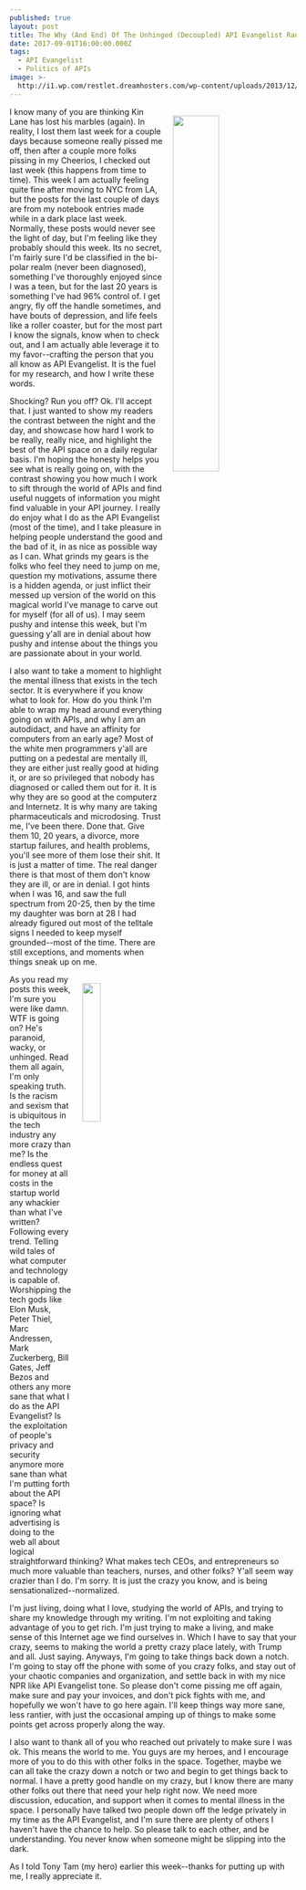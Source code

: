 ```yaml
---
published: true
layout: post
title: The Why (And End) Of The Unhinged (Decoupled) API Evangelist Rant Week
date: 2017-09-01T16:00:00.000Z
tags:
  - API Evangelist
  - Politics of APIs
image: >-
  http://i1.wp.com/restlet.dreamhosters.com/wp-content/uploads/2013/12/kinlane.png
---
```

<p><img src="http://i1.wp.com/restlet.dreamhosters.com/wp-content/uploads/2013/12/kinlane.png" align="right" width="40%" style="padding: 15px" /></p>I know many of you are thinking Kin Lane has lost his marbles (again). In reality, I lost them last week for a couple days because someone really pissed me off, then after a couple more folks pissing in my Cheerios, I checked out last week (this happens from time to time). This week I am actually feeling quite fine after moving to NYC from LA, but the posts for the last couple of days are from my notebook entries made while in a dark place last week. Normally, these posts would never see the light of day, but I'm feeling like they probably should this week. Its no secret, I'm fairly sure I'd be classified in the bi-polar realm (never been diagnosed), something I've thoroughly enjoyed since I was a teen, but for the last 20 years is something I've had 96% control of. I get angry, fly off the handle sometimes, and have bouts of depression, and life feels like a roller coaster, but for the most part I know the signals, know when to check out, and I am actually able leverage it to my favor--crafting the person that you all know as API Evangelist. It is the fuel for my research, and how I write these words.

Shocking? Run you off? Ok. I'll accept that. I just wanted to show my readers the contrast between the night and the day, and showcase how hard I work to be really, really nice, and highlight the best of the API space on a daily regular basis. I'm hoping the honesty helps you see what is really going on, with the contrast showing you how much I work to sift through the world of APIs and find useful nuggets of information you might find valuable in your API journey. I really do enjoy what I do as the API Evangelist (most of the time), and I take pleasure in helping people understand the good and the bad of it, in as nice as possible way as I can. What grinds my gears is the folks who feel they need to jump on me, question my motivations, assume there is a hidden agenda, or just inflict their messed up version of the world on this magical world I've manage to carve out for myself (for all of us). I may seem pushy and intense this week, but I'm guessing y'all are in denial about how pushy and intense about the things you are passionate about in your world.

I also want to take a moment to highlight the mental illness that exists in the tech sector. It is everywhere if you know what to look for. How do you think I'm able to wrap my head around everything going on with APIs, and why I am an autodidact, and have an affinity for computers from an early age? Most of the white men programmers y'all are putting on a pedestal are mentally ill, they are either just really good at hiding it, or are so privileged that nobody has diagnosed or called them out for it. It is why they are so good at the computerz and Internetz. It is why many are taking pharmaceuticals and microdosing. Trust me, I've been there. Done that. Give them 10, 20 years, a divorce, more startup failures, and health problems, you'll see more of them lose their shit. It is just a matter of time. The real danger there is that most of them don't know they are ill, or are in denial. I got hints when I was 16, and saw the full spectrum from 20-25, then by the time my daughter was born at 28 I had already figured out most of the telltale signs I needed to keep myself grounded--most of the time. There are still exceptions, and moments when things sneak up on me.

<p><img src="https://s3.amazonaws.com/kinlane-productions/kin-lane/kin-lane-talks.jpg" align="right" width="25%" style="padding: 15px;" /></p>
As you read my posts this week, I'm sure you were like damn. WTF is going on? He's paranoid, wacky, or unhinged. Read them all again, I'm only speaking truth. Is the racism and sexism that is ubiquitous in the tech industry any more crazy than me? Is the endless quest for money at all costs in the startup world any whackier than what I've written? Following every trend. Telling wild tales of what computer and technology is capable of. Worshipping the tech gods like Elon Musk, Peter Thiel, Marc Andressen, Mark Zuckerberg, Bill Gates, Jeff Bezos and others any more sane that what I do as the API Evangelist? Is the exploitation of people's privacy and security anymore more sane than what I'm putting forth about the API space? Is ignoring what advertising is doing to the web all about logical straightforward thinking? What makes tech CEOs, and entrepreneurs so much more valuable than teachers, nurses, and other folks? Y'all seem way crazier than I do. I'm sorry. It is just the crazy you know, and is being sensationalized--normalized.

I'm just living, doing what I love, studying the world of APIs, and trying to share my knowledge through my writing. I'm not exploiting and taking advantage of you to get rich. I'm just trying to make a living, and make sense of this Internet age we find ourselves in. Which I have to say that your crazy, seems to making the world a pretty crazy place lately, with Trump and all. Just saying. Anyways, I'm going to take things back down a notch. I'm going to stay off the phone with some of you crazy folks, and stay out of your chaotic companies and organization, and settle back in with my nice NPR like API Evangelist tone. So please don't come pissing me off again, make sure and pay your invoices, and don't pick fights with me, and hopefully we won't have to go here again. I'll keep things way more sane, less rantier, with just the occasional amping up of things to make some points get across properly along the way.

I also want to thank all of you who reached out privately to make sure I was ok. This means the world to me. You guys are my heroes, and I encourage more of you to do this with other folks in the space. Together, maybe we can all take the crazy down a notch or two and begin to get things back to normal. I have a pretty good handle on my crazy, but I know there are many other folks out there that need your help right now. We need more discussion, education, and support when it comes to mental illness in the space. I personally have talked two people down off the ledge privately in my time as the API Evangelist, and I'm sure there are plenty of others I haven't have the chance to help. So please talk to each other, and be understanding. You never know when someone might be slipping into the dark.

As I told Tony Tam (my hero) earlier this week--thanks for putting up with me, I really appreciate it.
